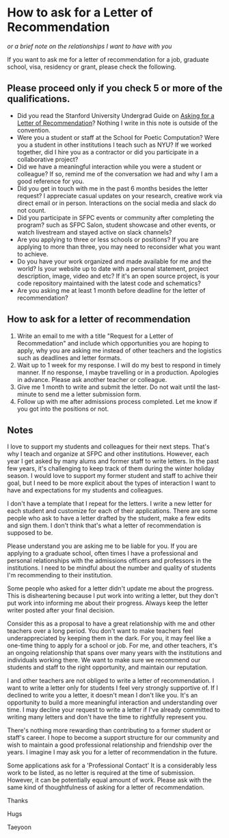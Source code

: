 # How to ask for a Letter of Recommendation

*or a brief note on the relationships I want to have with you*

If you want to ask me for a letter of recommendation for a job, graduate school, visa, residency or grant, please check the following.

## Please proceed only if you check 5 or more of the qualifications. 


- Did you read the Stanford University Undergrad Guide on [Asking for a Letter of Recommendation](https://undergrad.stanford.edu/academic-planning/engage-faculty/asking-letters-recommendation)? Nothing I write in this note is outside of the convention. 
- Were you a student or staff at the School for Poetic Computation? Were you a student in other institutions I teach such as NYU? If we worked together, did I hire you as a contractor or did you participate in a collaborative project? 
- Did we have a meaningful interaction while you were a student or colleague? If so, remind me of the conversation we had and why I am a good reference for you. 
- Did you get in touch with me in the past 6 months besides the letter request? I appreciate casual updates on your research, creative work via direct email or in person. Interactions on the social media and slack do not count. 
- Did you participate in SFPC events or community after completing the program? such as SFPC Salon, student showcase and other events, or watch livestream and stayed active on slack channels?  
- Are you applying to three or less schools or positions? If you are applying to more than three, you may need to reconsider what you want to achieve. 
- Do you have your work organized and made available for me and the world? Is your website up to date with a personal statement, project description, image, video and etc? If it's an open source project, is your code repository maintained with the latest code and schematics?  
- Are you asking me at least 1 month before deadline for the letter of recommendation? 
 

## How to ask for a letter of recommendation 
 
1. Write an email to me with a title "Request for a Letter of Recommedation" and include which opportunities you are hoping to apply, why you are asking me instead of other teachers and the logistics such as deadlines and letter formats.
2. Wait up to 1 week for my response. I will do my best to respond in timely manner. If no response, I maybe travelling or in a production. Apologies in advance. Please ask another teacher or colleague. 
3. Give me 1 month to write and submit the letter. Do not wait until the last-minute to send me a letter submission form. 
4. Follow up with me after admissions process completed. Let me know if you got into the positions or not. 


## Notes

I love to support my students and colleagues for their next steps. That's why I teach and organize at SFPC and other institutions. However, each year I get asked by many alums and former staff to write letters. In the past few years, it's challenging to keep track of them during the winter holiday season. I would love to support my former student and staff to achive their goal, but I need to be more explicit about the types of interaction I want to have and expectations for my students and colleagues. 

I don't have a template that I repeat for the letters. I write a new letter for each student and customize for each of their applications. There are some people who ask to have a letter drafted by the student, make a few edits and sign them. I don't think that's what a letter of recommendation is supposed to be. 

Please understand you are asking me to be liable for you. If you are applying to a graduate school, often times I have a professional and personal relationships with the admissions officers and professors in the institutions. I need to be mindful about the number and quality of students I'm recommending to their institution. 

Some people who asked for a letter didn't update me about the progress. This is disheartening because I put work into writing a letter, but they don't put work into informing me about their progress. Always keep the letter writer posted after your final decision. 

Consider this as a proposal to have a great relationship with me and other teachers over a long period. You don't want to make teachers feel underappreciated by keeping them in the dark. For you, it may feel like a one-time thing to apply for a school or job. For me, and other teachers, it's an ongoing relationship that spans over many years with the institutions and individuals working there. We want to make sure we recommend our students and staff to the right opportunity, and maintain our reputation.  


I and other teachers are not obliged to write a letter of recommendation. I want to write a letter only for students I feel very strongly supportive of. If I declined to write you a letter, it doesn't mean I don't like you. It's an opportunity to build a more meaningful interaction and understanding over time. I may decline your request to write a letter if I've already committed to writing many letters and don't have the time to rightfully represent you. 
 
There's nothing more rewarding than contributing to a former student or staff's career. I hope to become a support structure for our community and wish to maintain a good professional relationship and friendship over the years. I imagine I may ask you for a letter of recommendation in the future.  

Some applications ask for a 'Professional Contact' It is a considerably less work to be listed, as no letter is required at the time of submission. However, it can be potentially equal amount of work. Please ask with the same kind of thoughtfulness of asking for a letter of recommendation.

Thanks

Hugs

Taeyoon 


